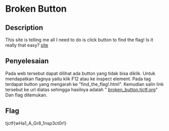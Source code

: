# Broken Button

## Description
This site is telling me all I need to do is click button to find the flag! Is it really that easy?
[site](https://broken_button.tjctf.org/)

## Penyelesaian
Pada web tersebut dapat dilihat ada button yang tidak bisa diklik. Untuk mendapatkan flagnya yaitu klik F12 atau ke inspect element. Pada <body> tag terdapat button yang mengarah ke "find_the_flag!.html". Kemudian salin link tersebut ke url diatas sehingga hasilnya adalah "
[broken_button.tjctf.org](https://broken_button.tjctf.org/find_the_flag!.html)" Dan flag ditemukan.

## Flag
tjctf{wHa1_A_Gr8_1nsp3ct0r!}
